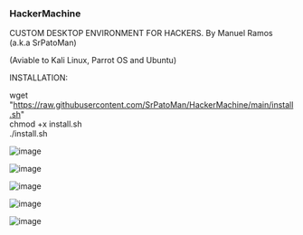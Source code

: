 ### HackerMachine ###

CUSTOM DESKTOP ENVIRONMENT FOR HACKERS. By Manuel Ramos (a.k.a SrPatoMan)

(Aviable to Kali Linux, Parrot OS and Ubuntu)

INSTALLATION:

wget "https://raw.githubusercontent.com/SrPatoMan/HackerMachine/main/install.sh"  
chmod +x install.sh  
./install.sh  


![image](https://github.com/user-attachments/assets/9bb14690-08ed-4ee5-b013-10b651f55970)



![image](https://github.com/user-attachments/assets/322217b6-bd01-48a7-9e1c-7db4540d615a)



![image](https://github.com/user-attachments/assets/3102b12b-965c-4635-863f-8a29c1fe6103)



![image](https://github.com/user-attachments/assets/2fe616f9-78d4-4f81-b8a7-b6c5b5da2683)



![image](https://github.com/user-attachments/assets/d98729b7-6d84-4af4-9a9e-22f247ab1bc1)


